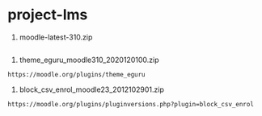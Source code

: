 # project-lms
1. moodle-latest-310.zip
```
```
1. theme_eguru_moodle310_2020120100.zip
```
https://moodle.org/plugins/theme_eguru
```

1. block_csv_enrol_moodle23_2012102901.zip
```
https://moodle.org/plugins/pluginversions.php?plugin=block_csv_enrol
```